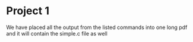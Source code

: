 Project 1
=========

We have placed all the output from the listed commands into one long pdf and it will contain the simple.c file as well

